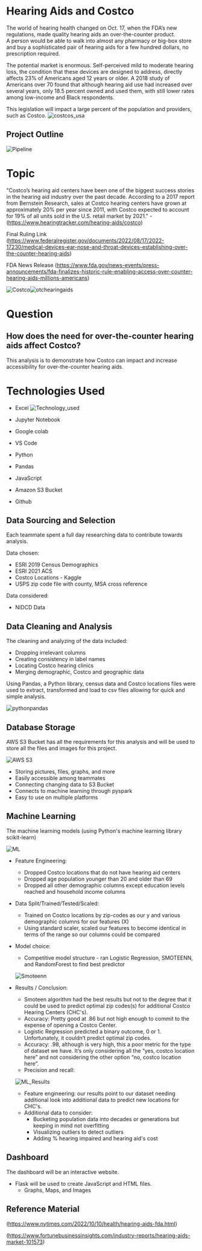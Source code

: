 # Hearing Aids and Costco 

The world of hearing health changed on Oct. 17, when the FDA’s new regulations, made quality hearing aids an over-the-counter product.  
A person would be able to walk into almost any pharmacy or big-box store and buy a sophisticated pair of hearing aids for a few hundred 
dollars, no prescription required.

The potential market is enormous. Self-perceived mild to moderate hearing loss, the condition that these devices are designed to address,
directly affects 23% of Americans aged 12 years or older. A 2018 study of Americans over 70 found that although hearing aid use had 
increased over several years, only 18.5 percent owned and used them, with still lower rates among low-income and Black respondents.

This legislation will impact a large percent of the 
population and providers, such as Costco.
                ![costcos_usa](https://user-images.githubusercontent.com/107228424/200981711-8219e56b-78be-4d7d-8007-3be839e69954.jpg)


## Project Outline
![Pipeline](https://user-images.githubusercontent.com/106329824/199831320-92068c49-9c88-4a62-8ea3-e39746a44c0d.png)



# Topic
"Costco’s hearing aid centers have been one of the biggest success stories in the hearing aid industry over the past decade. According to 
a 2017 report from Bernstein Research, sales at Costco hearing centers have grown at approximately 20% per year since 2011, with Costco 
expected   to account for 19% of all units sold in the U.S. retail market by 2021." - (https://www.hearingtracker.com/hearing-aids/costco)

Final Ruling Link
(https://www.federalregister.gov/documents/2022/08/17/2022-17230/medical-devices-ear-nose-and-throat-devices-establishing-over-the-counter-hearing-aids)

FDA News Release
(https://www.fda.gov/news-events/press-announcements/fda-finalizes-historic-rule-enabling-access-over-counter-hearing-aids-millions-americans)

![Costco](https://user-images.githubusercontent.com/106329824/198686685-262efbd1-3de0-4bf0-88a5-2c8d7df4ffd9.png)![otchearingaids](https://user-images.githubusercontent.com/106329824/199606602-171e9107-1f56-42ec-9bdd-1b2b28147a59.jpg)  


# Question
## How does the need for over-the-counter hearing aids affect Costco?
This analysis is to demonstrate how Costco can impact and increase accessibility for over-the-counter hearing aids. 



# Technologies Used
  * Excel                               ![Technology_used](https://user-images.githubusercontent.com/107228424/200983007-9034c14a-1c72-4ae5-ae0b-7abbc7ed7ebd.jpg)

  * Jupyter Notebook
  * Google colab
  * VS Code
  * Python
  * Pandas
  * JavaScript
  * Amazon S3 Bucket
  * Github




## Data Sourcing and Selection
Each teammate spent a full day researching data to contribute towards analysis. 

Data chosen: 
* ESRI 2019 Census Demographics
* ESRI 2021 ACS
* Costco Locations - Kaggle
* USPS zip code file with county, MSA cross reference

Data considered: 
* NIDCD Data


## Data Cleaning and Analysis
The cleaning and analyzing of the data included:
* Dropping irrelevant columns
* Creating consistency in label names
* Locating Costco hearing clinics
* Merging demographic, Costco and geographic data 

Using Pandas, a Python library, census data and Costco locations files were used to extract, transformed and load to csv 
files allowing for quick and simple analysis.


![pythonpandas](https://user-images.githubusercontent.com/106329824/198712252-15bc5708-b21f-42c9-962d-f5e414c02b97.jpg)



## Database Storage
AWS S3 Bucket has all the requirements for this analysis and will be used to store all the files and images for this project.

![AWS S3](https://user-images.githubusercontent.com/106329824/198686111-b3f238c1-1930-44ac-9c12-cb1bc2f3882d.jpg)


* Storing pictures, files, graphs, and more
* Easily accessible among teammates
* Connecting changing data to S3 Bucket
* Connects to machine learning through pyspark
* Easy to use on multiple platforms



## Machine Learning
The machine learning models (using Python's machine learning library scikit-learn)  

![ML](https://user-images.githubusercontent.com/106329824/198689906-7dbebcf9-14e0-456e-b50f-7dab7ee06345.jpg)


* Feature Engineering:
  - Dropped Costco locations that do not have hearing aid centers
  - Dropped age population younger than 20 and older than 69
  - Dropped all other demographic columns except education levels reached and household income columns  
 
* Data Split/Trained/Tested/Scaled:
  - Trained on Costco locations by zip-codes as our y and various demographic columns for our features (X)
  - Using standard scaler, scaled our features to become identical in terms of the range so our columns could be compared

* Model choice:     
  * Competitive model structure - ran Logistic Regression, SMOTEENN, and RandomForest to find best predictor
  
  ![Smoteenn](https://user-images.githubusercontent.com/107228424/201185080-a5ca6f16-cc75-4fff-ba4b-1615ca6083b6.jpg)

* Results / Conclusion:
  - Smoteen algorithm had the best results but not to the degree that it could be used to predict optimal zip codes(s) 
    for additional Costco Hearing Centers (CHC's).    
  - Accuracy: Pretty good at .86 but not high enough to commit to the expense of opening a Costco Center.
  - Logistic Regression predicted a binary outcome, 0 or 1. Unfortunately, it couldn’t predict optimal zip codes.
  - Accuracy: .98, although is very high, this a poor metric for the type of dataset we have. It’s only considering all the “yes, costco location here” and not considering the other option “no, costco location here”.
  - Precision and recall:
  
   ![ML_Results](https://user-images.githubusercontent.com/107228424/200046000-230dd27f-511d-4f92-811c-43c779d8c4cb.jpg) 
    
  - Feature engineering: our results point to our dataset needing additional look into additional data to predict new locations for CHC's.  
  - Additional data to consider:
    + Bucketing population data into decades or generations but keeping in mind not overfitting
    + Visualizing outliers to detect outliers
    + Adding % hearing impaired and hearing aid's cost
 

## Dashboard

The dashboard will be an interactive website. 
* Flask will be used to create JavaScript and HTML files.
  * Graphs, Maps, and Images


## Reference Material
(https://www.nytimes.com/2022/10/10/health/hearing-aids-fda.html)

(https://www.fortunebusinessinsights.com/industry-reports/hearing-aids-market-101573)
